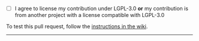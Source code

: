 - [ ] I agree to license my contribution under LGPL-3.0 **or** my contribution is from another project with a license compatible with LGPL-3.0

To test this pull request, follow the [instructions in the wiki](https://github.com/ajayyy/SponsorBlock/wiki/Testing-a-Pull-Request).

***

